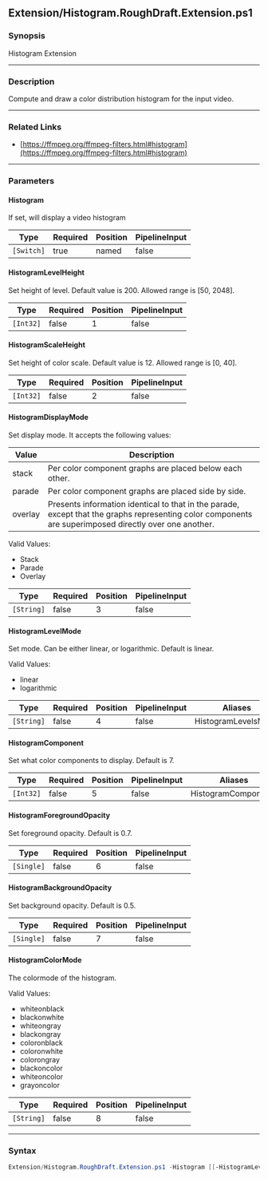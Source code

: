 Extension/Histogram.RoughDraft.Extension.ps1
--------------------------------------------




### Synopsis
Histogram Extension



---


### Description

Compute and draw a color distribution histogram for the input video.



---


### Related Links
* [https://ffmpeg.org/ffmpeg-filters.html#histogram](https://ffmpeg.org/ffmpeg-filters.html#histogram)





---


### Parameters
#### **Histogram**

If set, will display a video histogram






|Type      |Required|Position|PipelineInput|
|----------|--------|--------|-------------|
|`[Switch]`|true    |named   |false        |



#### **HistogramLevelHeight**

Set height of level. Default value is 200. Allowed range is [50, 2048].






|Type     |Required|Position|PipelineInput|
|---------|--------|--------|-------------|
|`[Int32]`|false   |1       |false        |



#### **HistogramScaleHeight**

Set height of color scale. Default value is 12. Allowed range is [0, 40].






|Type     |Required|Position|PipelineInput|
|---------|--------|--------|-------------|
|`[Int32]`|false   |2       |false        |



#### **HistogramDisplayMode**

Set display mode. It accepts the following values:

|Value  |Description                                            |
|-------|-------------------------------------------------------|
|stack  |Per color component graphs are placed below each other.|
|parade |Per color component graphs are placed side by side.    |
|overlay| Presents information identical to that in the parade, except that the graphs representing color components are superimposed directly over one another. |



Valid Values:

* Stack
* Parade
* Overlay






|Type      |Required|Position|PipelineInput|
|----------|--------|--------|-------------|
|`[String]`|false   |3       |false        |



#### **HistogramLevelMode**

Set mode. Can be either linear, or logarithmic. Default is linear.



Valid Values:

* linear
* logarithmic






|Type      |Required|Position|PipelineInput|Aliases            |
|----------|--------|--------|-------------|-------------------|
|`[String]`|false   |4       |false        |HistogramLevelsMode|



#### **HistogramComponent**

Set what color components to display. Default is 7.






|Type     |Required|Position|PipelineInput|Aliases            |
|---------|--------|--------|-------------|-------------------|
|`[Int32]`|false   |5       |false        |HistogramComponents|



#### **HistogramForegroundOpacity**

Set foreground opacity. Default is 0.7.






|Type      |Required|Position|PipelineInput|
|----------|--------|--------|-------------|
|`[Single]`|false   |6       |false        |



#### **HistogramBackgroundOpacity**

Set background opacity. Default is 0.5.






|Type      |Required|Position|PipelineInput|
|----------|--------|--------|-------------|
|`[Single]`|false   |7       |false        |



#### **HistogramColorMode**

The colormode of the histogram.



Valid Values:

* whiteonblack
* blackonwhite
* whiteongray
* blackongray
* coloronblack
* coloronwhite
* colorongray
* blackoncolor
* whiteoncolor
* grayoncolor






|Type      |Required|Position|PipelineInput|
|----------|--------|--------|-------------|
|`[String]`|false   |8       |false        |





---


### Syntax
```PowerShell
Extension/Histogram.RoughDraft.Extension.ps1 -Histogram [[-HistogramLevelHeight] <Int32>] [[-HistogramScaleHeight] <Int32>] [[-HistogramDisplayMode] <String>] [[-HistogramLevelMode] <String>] [[-HistogramComponent] <Int32>] [[-HistogramForegroundOpacity] <Single>] [[-HistogramBackgroundOpacity] <Single>] [[-HistogramColorMode] <String>] [<CommonParameters>]
```
